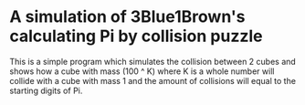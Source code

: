 # A simulation of 3Blue1Brown's calculating Pi by collision puzzle

This is a simple program which simulates the collision between
2 cubes and shows how a cube with mass (100 ^ K) where K is a
whole number will collide with a cube with mass 1 and the amount 
of collisions will equal to the starting digits of Pi.